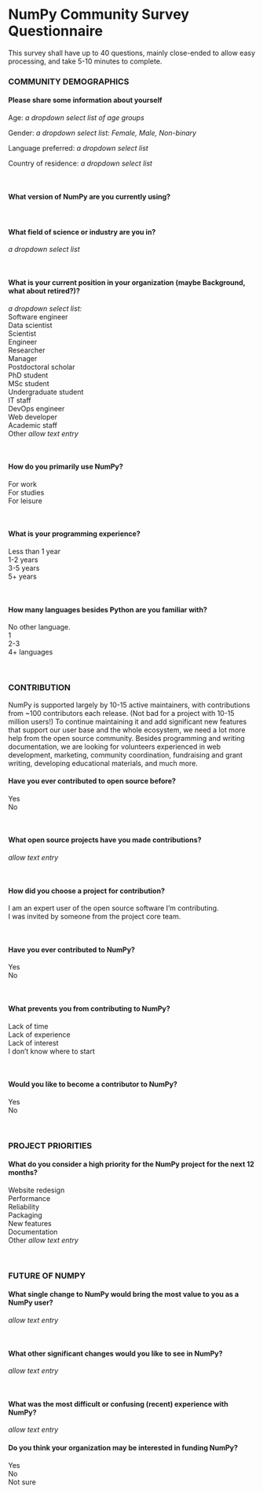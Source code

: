<h1>NumPy Community Survey Questionnaire</h1>
<p>This survey shall have up to 40 questions, mainly close-ended to allow easy processing, and take 5-10 minutes to complete.</p>

<h3>COMMUNITY DEMOGRAPHICS</h3>
<h4>Please share some information about yourself</h4> 
<p>Age: <i>a dropdown select list of age groups</i></p>
<p>Gender: <i>a dropdown select list: Female, Male, Non-binary</i></p>
<p>Language preferred: <i>a dropdown select list</i></p>
<p>Country of residence: <i>a dropdown select list</i></p>
<br>
<h4>What version of NumPy are you currently using?</h4>
<br> 
<h4>What field of science or industry are you in?</h4>
<p><i>a dropdown select list</i></p>
<br>
<h4>What is your current position in your organization (maybe Background, what about retired?)?</h4>
<p><i>a dropdown select list:</i>
<br>Software engineer
<br>Data scientist
<br>Scientist
<br>Engineer
<br>Researcher
<br>Manager
<br>Postdoctoral scholar
<br>PhD student
<br>MSc student
<br>Undergraduate student
<br>IT staff
<br>DevOps engineer
<br>Web developer
<br>Academic staff
<br>Other <i>allow text entry</i></p>
 
<br>
<h4>How do you primarily use NumPy?</h4>
<p>For work
<br>For studies
<br>For leisure</p>
<br>
<h4>What is your programming experience?</h4> 
<p>Less than 1 year
<br>1-2 years
<br>3-5 years
<br>5+ years</p>
<br>

<h4>How many languages besides Python are you familiar with?</h4>
<p>No other language.
<br>1
<br>2-3
<br>4+ languages</p>
<br>

<h3>CONTRIBUTION</h3>
<p>NumPy is supported largely by 10-15 active maintainers, with contributions from ~100 contributors each release. (Not bad for a project with 10-15 million users!) To continue maintaining it and add significant new features that support our user base and the whole ecosystem, we need a lot more help from the open source community. Besides programming and writing documentation, we are looking for volunteers experienced in web development, marketing, community coordination, fundraising and grant writing, developing educational materials, and much more.</p>
<h4>Have you ever contributed to open source before?</h4>
<p>Yes
<br>No</p>
<br>
<h4>What open source projects have you made contributions?</h4>
<p><i>allow text entry</i></p>
<br>
<h4>How did you choose a project for contribution?</h4>
<p>I am an expert user of the open source software I’m contributing.
<br>I was invited by someone from the project core team.</p>
<br>
<h4>Have you ever contributed to NumPy?</h4>
<p>Yes 
<br>No</p>
<br>
<h4>What prevents you from contributing to NumPy?</h4>
<p>Lack of time
<br>Lack of experience
<br>Lack of interest
<br>I don’t know where to start</p>
<br>
<h4>Would you like to become a contributor to NumPy?</h4>
<p>Yes
<br>No</p>
<br>
<h3>PROJECT PRIORITIES</h3>
<h4>What do you consider a high priority for the NumPy project for the next 12 months?</h4>
<p>Website redesign
<br>Performance
<br>Reliability
<br>Packaging
<br>New features
<br>Documentation
<br>Other <i>allow text entry</i></p>
<br>
<h3>FUTURE OF NUMPY</h3>
<h4>What single change to NumPy would bring the most value to you as a NumPy user?</h4>
<p><i>allow text entry</i></p>
<br>
<h4>What other significant changes would you like to see in NumPy?</h4>
<p><i>allow text entry</i></p>
<br>
<h4>What was the most difficult or confusing (recent) experience with NumPy?</h4>
<p><i>allow text entry</i></p>

<h4>Do you think your organization may be interested in funding NumPy?</h4>
<p>Yes
<br>No
<br>Not sure</p>

